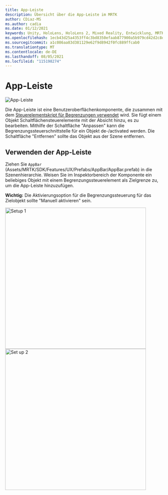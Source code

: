 ```yaml
---
title: App-Leiste
description: Übersicht über die App-Leiste im MRTK
author: CDiaz-MS
ms.author: cadia
ms.date: 01/12/2021
keywords: Unity, HoloLens, HoloLens 2, Mixed Reality, Entwicklung, MRTK, App-Leiste,
ms.openlocfilehash: 1ecb43d25a4353ff4c3bd8350efaab877900a5b979cd42d2c8d1cb91ce32ae0c
ms.sourcegitcommit: a1c086aa83d381129e62f9d8942f0fc889ffcab0
ms.translationtype: MT
ms.contentlocale: de-DE
ms.lasthandoff: 08/05/2021
ms.locfileid: "115198274"
---
```

# <a name="app-bar"></a>App-Leiste

![App-Leiste](../images/app-bar/MRTK_AppBar_Main.png)

Die App-Leiste ist eine Benutzeroberflächenkomponente, die zusammen mit dem [Steuerelementskript für Begrenzungen verwendet](bounds-control.md) wird. Sie fügt einem Objekt Schaltflächensteuerelemente mit der Absicht hinzu, es zu bearbeiten. Mithilfe der Schaltfläche "Anpassen" kann die Begrenzungssteuerschnittstelle für ein Objekt de-/activated werden. Die Schaltfläche "Entfernen" sollte das Objekt aus der Szene entfernen.

## <a name="how-to-use-app-bar"></a>Verwenden der App-Leiste

Ziehen Sie `AppBar` (Assets/MRTK/SDK/Features/UX/Prefabs/AppBar/AppBar.prefab) in die Szenenhierarchie. Weisen Sie im Inspektorbereich der Komponente ein beliebiges  Objekt mit einem Begrenzungssteuerelement als Zielgrenze zu, um die App-Leiste hinzuzufügen.

**Wichtig:** Die Aktivierungsoption für die Begrenzungssteuerung für das Zielobjekt sollte "Manuell aktivieren" sein.

<img src="../images/app-bar/MRTK_AppBar_Setup1.png" width="450" alt="Setup 1">

<img src="../images/app-bar/MRTK_AppBar_Setup2.png" width="450" alt="Set up 2">
